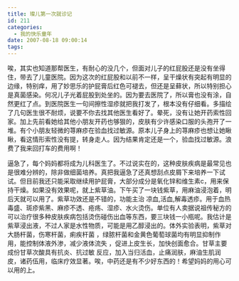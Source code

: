 ```yaml
---
title: 璨儿第一次就诊记
id: 211
categories:
  - 我的快乐童年
date: 2007-08-18 09:00:14
tags:
---
```


<div class="item-body">
<div class="item-content">唉，其实也知道那帮医生，有耐心的没几个，但面对儿子的红屁股还是没有坐得住，带去了儿童医院。因为这次的红屁股和以前不一样，呈干燥状有突起有明显的边缘，特别痒，用了妙思乐的护屁膏后红色可褪去，但还是呈藓状，所以特别担心是真菌感染。何况儿子光着屁股到处坐的。因为要去医院了，所以膏也没有涂，自然更红了点。到医院医生一句间擦性湿疹就把我打发了，根本没有仔细看。多描绘了几句医生很不耐烦，说要不你去找其他医生看好了。晕死，没有让她开药索性回家。加上先前看她给其他小朋友开药也够狠的，皮肤有少许感染口服的头孢开了一堆。有个小朋友轻微的荨麻疹在验血找过敏源。原本儿子身上的荨麻疹也想让她瞅瞅，看这情形索性没有提，转身走人。因为结果肯定还是一个，验血找过敏源。浪费了我来回打车的费用啊！
<div class="item-body">
<div class="item-content">

逼急了，每个妈妈都将成为儿科医生了。不过说实在的，这种皮肤疾病是最常见也是很难分辨的，除非做细菌培养。真把我逼急了还真想刮点皮屑下来培养一下试试。但目前我还只能采取继续用护屁膏，大部分成分是氧化锌和维生素c，用来保持干燥。如果没有效果呢，就上紫草油。下午买了一块钱紫草，用麻油浸泡着，明后天就可以用了。紫草功效还是不错的，功能主治 凉血,活血,解毒透疹。用于血热毒盛、斑疹紫黑、麻疹不透、疮疡、湿疹、水火烫伤。单位有人卖据说祖传秘方的可以治疗很多种皮肤疾病包括烫伤碰伤出血等东西，要三块钱一小瓶呢。我估计是紫草浸出液，不过人家是水性物质，可能是用乙醇浸出的。体外实验表明，紫草对大肠杆菌，伤寒杆菌，痢疾杆菌 ，绿脓杆菌和金黄色葡萄球菌均有明显抑制作用，能控制体液外渗，减少液体流失 ，促进上皮生长，加快创面愈合。甘草主要成份甘草次酸具有抗炎、抗过敏 反应，加入当归活血，止痛润肤，麻油生肌润皮，诸药伍用，临床疗效显著。唉，中药还是有不少好东西的！希望妈妈的用心可以用的上。

</div>
</div>
</div>
</div>